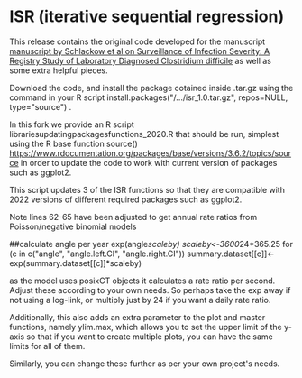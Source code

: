 # ISR (iterative sequential regression)

This release contains the original code developed for the manuscript [manuscript by Schlackow et al on Surveillance of Infection Severity: A Registry Study of Laboratory Diagnosed Clostridium difficile](https://journals.plos.org/plosmedicine/article?id=10.1371/journal.pmed.1001279) as well as some extra helpful pieces. 

Download the code, and install the package cotained inside .tar.gz using the command in your R script install.packages("/.../isr_1.0.tar.gz", repos=NULL, type="source") .

In this fork we provide an R script librariesupdatingpackagesfunctions_2020.R that should be run, simplest using the R base function source() https://www.rdocumentation.org/packages/base/versions/3.6.2/topics/source in order to update the code to work with current version of packages such as ggplot2.

This script updates 3 of the ISR functions so that they are compatible with 2022 versions of different required packages such as ggplot2. 

Note lines 62-65 have been adjusted to get annual rate ratios from Poisson/negative binomial models

  ##calculate angle per year exp(angle*scaleby)
  scaleby<-3600*24*365.25
  for (c in c("angle", "angle.left.CI", "angle.right.CI"))
    summary.dataset[[c]]<-exp(summary.dataset[[c]]*scaleby)

as the model uses posixCT objects it calculates a rate ratio per second. Adjust these according to your own needs. So perhaps take the exp away if not using a log-link, or multiply just by 24 if you want a daily rate ratio. 

Additionally, this also adds an extra parameter to the plot and master functions, namely ylim.max, which allows you to set the upper limit of the y-axis so that if you want to create multiple plots, you can have the same limits for all of them. 

Similarly, you can change these further as per your own project's needs.

